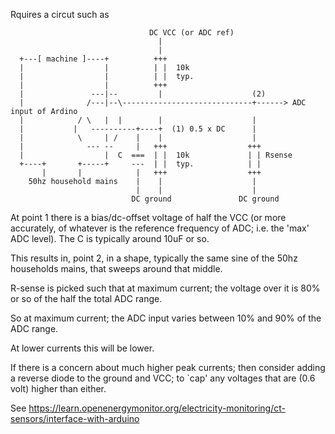 Rquires a circut such as
```
                               DC VCC (or ADC ref)
                                 |
                                 |
  +---[ machine ]----+          +++
  |                  |          | |  10k
  |                  |          | |  typ.
  |                  |          +++
  |               ---|--         |                    (2)
  |              /---|--\-----------------------------+------> ADC input of Ardino
  |            / \   |  |        |                    |
  |           |   ----------+----+  (1) 0.5 x DC      |
  |            \     | /    |    |                    |
  |              --- --     |   +++                  +++
  |                  |  C  ===  | |  10k             | | Rsense
  +----+       +-----+     ---  | |  typ.            | |
       |       |            |   +++                  +++ 
    50hz household mains    |    |                    |
                            |    |                    |
                           DC ground               DC ground
```

At point 1 there is a bias/dc-offset voltage of half the VCC (or more accurately, of 
whatever is the reference frequency of ADC; i.e. the 'max' ADC level). The C is typically
around 10uF or so.

This results in, point 2, in a shape, typically the same sine of the 50hz
households mains, that sweeps around that middle.

R-sense is picked such that at maximum current; the voltage over it is 80%
or so of the half the total ADC range.

So at maximum current; the ADC input varies between 10% and 90% of the ADC range.

At lower currents this will be lower.

If there is a concern about much higher peak currents; then consider adding a 
reverse diode to the ground and VCC; to `cap' any voltages that are (0.6 volt)
higher than either.

See https://learn.openenergymonitor.org/electricity-monitoring/ct-sensors/interface-with-arduino

